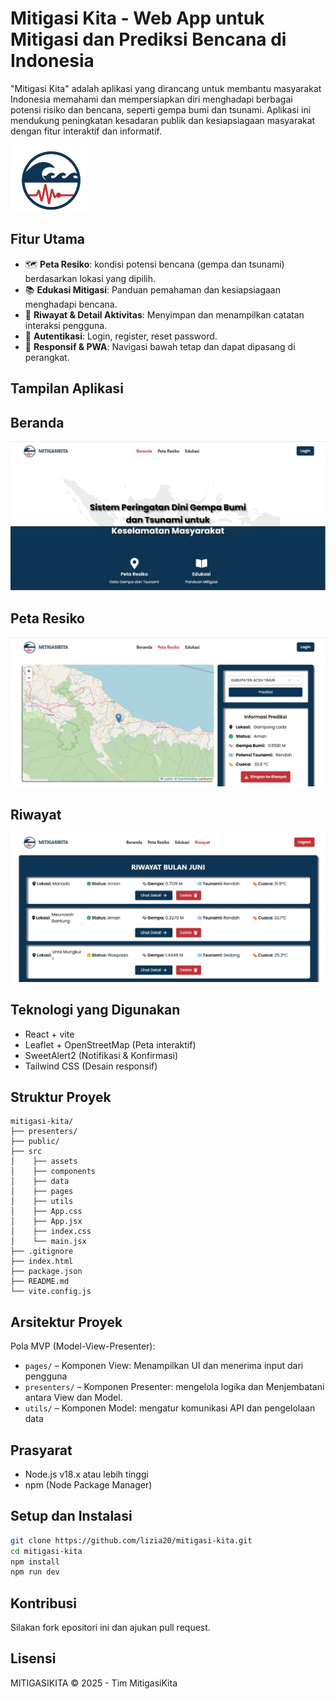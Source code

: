 # Mitigasi Kita - Web App untuk Mitigasi dan Prediksi Bencana di Indonesia

"Mitigasi Kita" adalah aplikasi yang dirancang untuk membantu masyarakat Indonesia memahami dan mempersiapkan diri menghadapi berbagai potensi risiko dan bencana, seperti gempa bumi dan tsunami. Aplikasi ini mendukung peningkatan kesadaran publik dan kesiapsiagaan masyarakat dengan fitur interaktif dan informatif.

![logoApp](./public/logo-app.png)

## Fitur Utama

- 🗺️ **Peta Resiko**: kondisi potensi bencana (gempa dan tsunami) berdasarkan lokasi yang dipilih.
- 📚 **Edukasi Mitigasi**: Panduan pemahaman dan kesiapsiagaan menghadapi bencana.
- 🧾 **Riwayat & Detail Aktivitas**: Menyimpan dan menampilkan catatan interaksi pengguna.
- 🔐 **Autentikasi**: Login, register, reset password.
- 📱 **Responsif & PWA**: Navigasi bawah tetap dan dapat dipasang di perangkat.

## Tampilan Aplikasi

## Beranda
![Beranda](./public/Dokumentasi/Beranda.jpg)
## Peta Resiko
![Peta Resiko](./public/Dokumentasi/PetaResiko.jpg)
## Riwayat
![Riwayat](./public/Dokumentasi/Riwayat.jpg)

## Teknologi yang Digunakan
- React + vite
- Leaflet + OpenStreetMap (Peta interaktif)
- SweetAlert2 (Notifikasi & Konfirmasi)
- Tailwind CSS (Desain responsif)

## Struktur Proyek
```
mitigasi-kita/
├── presenters/
├── public/
├── src
│    ├── assets
│    ├── components
│    ├── data  
│    ├── pages
│    ├── utils
│    ├── App.css
│    ├── App.jsx
│    ├── index.css
│    └── main.jsx
├── .gitignore
├── index.html
├── package.json
├── README.md
└── vite.config.js
```

## Arsitektur Proyek

Pola MVP (Model-View-Presenter):

- `pages/` – Komponen View: Menampilkan UI dan menerima input dari pengguna
- `presenters/` – Komponen Presenter: mengelola logika dan Menjembatani antara View dan Model.
- `utils/` – Komponen Model: mengatur komunikasi API dan pengelolaan data

## Prasyarat

- Node.js v18.x atau lebih tinggi
- npm (Node Package Manager)

## Setup dan Instalasi
```bash
git clone https://github.com/lizia20/mitigasi-kita.git
cd mitigasi-kita
npm install
npm run dev
```

## Kontribusi

Silakan fork epositori ini dan ajukan pull request.

## Lisensi

MITIGASIKITA © 2025 - Tim MitigasiKita
